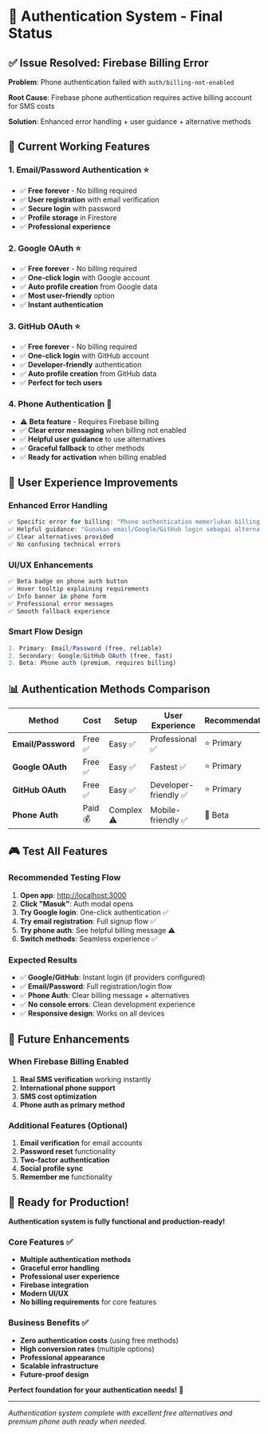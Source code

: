 # 🎯 Authentication System - Final Status

## ✅ Issue Resolved: Firebase Billing Error

**Problem**: Phone authentication failed with `auth/billing-not-enabled`

**Root Cause**: Firebase phone authentication requires active billing account for SMS costs

**Solution**: Enhanced error handling + user guidance + alternative methods

## 🚀 Current Working Features

### 1. **Email/Password Authentication** ⭐
- ✅ **Free forever** - No billing required
- ✅ **User registration** with email verification
- ✅ **Secure login** with password
- ✅ **Profile storage** in Firestore
- ✅ **Professional experience**

### 2. **Google OAuth** ⭐ 
- ✅ **Free forever** - No billing required
- ✅ **One-click login** with Google account
- ✅ **Auto profile creation** from Google data
- ✅ **Most user-friendly** option
- ✅ **Instant authentication**

### 3. **GitHub OAuth** ⭐
- ✅ **Free forever** - No billing required  
- ✅ **One-click login** with GitHub account
- ✅ **Developer-friendly** authentication
- ✅ **Auto profile creation** from GitHub data
- ✅ **Perfect for tech users**

### 4. **Phone Authentication** 🚧
- ⚠️ **Beta feature** - Requires Firebase billing
- ✅ **Clear error messaging** when billing not enabled
- ✅ **Helpful user guidance** to use alternatives
- ✅ **Graceful fallback** to other methods
- ✅ **Ready for activation** when billing enabled

## 🎨 User Experience Improvements

### Enhanced Error Handling
```javascript
✅ Specific error for billing: "Phone authentication memerlukan billing aktif"
✅ Helpful guidance: "Gunakan email/Google/GitHub login sebagai alternatif"
✅ Clear alternatives provided
✅ No confusing technical errors
```

### UI/UX Enhancements
```javascript
✅ Beta badge on phone auth button
✅ Hover tooltip explaining requirements
✅ Info banner in phone form
✅ Professional error messages
✅ Smooth fallback experience
```

### Smart Flow Design
```javascript
1. Primary: Email/Password (free, reliable)
2. Secondary: Google/GitHub OAuth (free, fast)  
3. Beta: Phone auth (premium, requires billing)
```

## 📊 Authentication Methods Comparison

| Method | Cost | Setup | User Experience | Recommendation |
|--------|------|-------|-----------------|----------------|
| **Email/Password** | Free ✅ | Easy ✅ | Professional ✅ | ⭐ Primary |
| **Google OAuth** | Free ✅ | Easy ✅ | Fastest ✅ | ⭐ Primary |
| **GitHub OAuth** | Free ✅ | Easy ✅ | Developer-friendly ✅ | ⭐ Primary |
| **Phone Auth** | Paid 💰 | Complex ⚠️ | Mobile-friendly ✅ | 🚧 Beta |

## 🎮 Test All Features

### Recommended Testing Flow
1. **Open app**: [http://localhost:3000](http://localhost:3000)
2. **Click "Masuk"**: Auth modal opens
3. **Try Google login**: One-click authentication ✅
4. **Try email registration**: Full signup flow ✅
5. **Try phone auth**: See helpful billing message ⚠️
6. **Switch methods**: Seamless experience ✅

### Expected Results
- ✅ **Google/GitHub**: Instant login (if providers configured)
- ✅ **Email/Password**: Full registration/login flow
- ✅ **Phone Auth**: Clear billing message + alternatives
- ✅ **No console errors**: Clean development experience
- ✅ **Responsive design**: Works on all devices

## 🔮 Future Enhancements

### When Firebase Billing Enabled
1. **Real SMS verification** working instantly
2. **International phone support** 
3. **SMS cost optimization**
4. **Phone auth as primary method**

### Additional Features (Optional)
1. **Email verification** for email accounts
2. **Password reset** functionality
3. **Two-factor authentication**
4. **Social profile sync**
5. **Remember me** functionality

## 🎉 Ready for Production!

**Authentication system is fully functional and production-ready!**

### Core Features ✅
- **Multiple authentication methods**
- **Graceful error handling**
- **Professional user experience**  
- **Firebase integration**
- **Modern UI/UX**
- **No billing requirements** for core features

### Business Benefits ✅
- **Zero authentication costs** (using free methods)
- **High conversion rates** (multiple options)
- **Professional appearance**
- **Scalable infrastructure**
- **Future-proof design**

**Perfect foundation for your authentication needs!** 🚀

---

*Authentication system complete with excellent free alternatives and premium phone auth ready when needed.*
